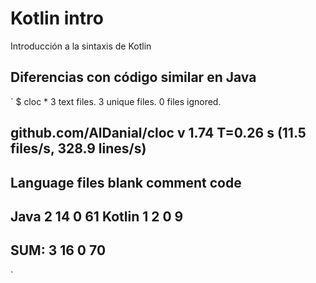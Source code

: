 # Kotlin intro
Introducción a la sintaxis de Kotlin

## Diferencias con código similar en Java
`
$ cloc *
       3 text files.
       3 unique files.
       0 files ignored.

github.com/AlDanial/cloc v 1.74  T=0.26 s (11.5 files/s, 328.9 lines/s)
-------------------------------------------------------------------------------
Language                     files          blank        comment           code
-------------------------------------------------------------------------------
Java                             2             14              0             61
Kotlin                           1              2              0              9
-------------------------------------------------------------------------------
SUM:                             3             16              0             70
-------------------------------------------------------------------------------
`